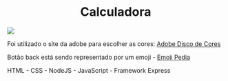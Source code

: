 <div align="center"><h1>Calculadora</h1></div>


<div><img src="https://i.imgur.com/cb0iXtp.png"</div>

<div></p>Foi utilizado o site da adobe para escolher as cores: <a href="https://color.adobe.com/pt/create/color-wheel/" target="_blank">Adobe Disco de Cores</a>
  <p>Botão back está sendo representado por um emoji - <a href="https://emojipedia.org/" target="_blank"> Emoji Pedia</a></p>
<p>HTML - CSS - NodeJS - JavaScript - Framework Express </p>



</div>
